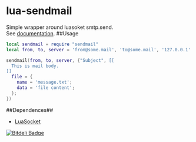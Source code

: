 lua-sendmail
============

Simple wrapper around luasoket smtp.send.<br/>
See [documentation](http://moteus.github.io/sendmail/index.html).
##Usage

```Lua
local sendmail = require "sendmail"
local from, to, server = 'from@some.mail', 'to@some.mail', '127.0.0.1'

sendmail(from, to, server, {"Subject", [[
  This is mail body.
]]
  file = {
    name = 'message.txt';
    data = 'file content';
  };
})
```

##Dependences##
* [LuaSocket](http://www.impa.br/~diego/software/luasocket)


[![Bitdeli Badge](https://d2weczhvl823v0.cloudfront.net/moteus/lua-sendmail/trend.png)](https://bitdeli.com/free "Bitdeli Badge")

